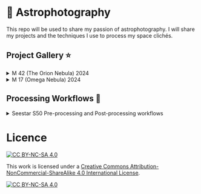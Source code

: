 # :telescope: Astrophotography
This repo will be used to share my passion of astrophotography.  I will share my projects and the techniques I use to process my space clichés.

## Project Gallery :star:
<details>

<summary>M 42 (The Orion Nebula) 2024</summary>

## M 42
### Project Details
> **Common name:** Orion Nebula
>
> **Date:** 2024-11-13
>
> **Gear:** Seestar S50
>
> **Filter:** Light Pollution Filter
>
> **Temp:** 7.875c
>
> **Exposure:** 10s
>
> **Number of stacked frames:** 275
>
> **Pre-processing:** Seestar Mosaic

### Processed Image
![Stacked_275_mosaic_M42_10.0s_LP_20241113-013043_graxpert_denoised_colorcalibrated_starnet_stretched_gimp.jpg](https://github.com/marghost/astrophotography/blob/main/imgs/processed/Stacked_275_mosaic_M42_10.0s_LP_20241113-013043_graxpert_denoised_colorcalibrated_starnet_stretched_gimp.jpg?raw=true)

### Processing results "Before and After"
![m42_before_after.png](https://github.com/marghost/astrophotography/blob/main/imgs/beforeafter/m42_before_after.png?raw=true)

</details>
<details>

<summary>M 17 (Omega Nebula) 2024</summary>

## M 17
### Project Details
> **Common name:** Orion Nebula
>
> **Date:** 2024-08-30
>
> **Gear:** Seestar S50
>
> **Filter:** IRCut
>
> **Temp:** 22c
>
> **Exposure:** 10s
>
> **Number of stacked frames:** 161
>
> **Pre-processing:** Siril seestar pre-processing script

### Processed Image
![M_17_161x10sec_T22degC_2024-08-30_graxpert_denoised_colorcorrected_siril_gimp_v2.jpg](https://github.com/marghost/astrophotography/blob/main/imgs/processed/M_17_161x10sec_T22degC_2024-08-30_graxpert_denoised_colorcorrected_siril_gimp_v2.jpg?raw=true)

### Processing results "Before and After"
![m17_before_after_v2.png](https://github.com/marghost/astrophotography/blob/main/imgs/beforeafter/m17_before_after_v2.png?raw=true)

</details>

## Processing Workflows :rocket:
<details>

<summary>Seestar S50 Pre-processing and Post-processing workflows</summary>

## Seestar S50 Photo processing
This is my current astrophotography photo processing flow.  For mosaic mode, i skip the pre-processing stacking script and work directly with the processed fits file compiled by the Seestar s50.  If using regular mode, the stacking script tend to do a better job at stacking the subframes.  It also has less artefacts.

**Updated:** 2024/11/14 

## Pre-processing stack with Siril script

1. [Download the script to preprocess your images](https://gitlab.com/free-astro/siril-scripts/-/raw/main/preprocessing/Seestar_Preprocessing.ssf)
We’ve created a script tailored to the pre-processing of your seestar. This means that this script expects to have several images which it will stack. In the current version of Siril, you need to download it manually by following this link . Place the downloaded file (Seestar_Preprocessing.ssf) in the location of your choice, then in Siril’s preferences, in the script tab, enter the folder you have chosen.

2. Create the folder to hold your images
The seestar only gives access to light images. Calibration is therefore not possible. All you need to do is create a "lights" directory in the folder where your images are stored.

3. Put your RAW images in the directory created in the previous step
Attention: don’t mix other files, even JPEG (or other formats), with your RAW files: Siril will take all the files inside the directories as input files for processing.

4. Click on the home button and navigate to your project folder

5. Click on the Scripts button and select the script of your choice

Source: https://siril.org/tutorials/seestar/ Processing ZWO Seestar S50 images

## Graxpert
### Crop
![crop.png](https://github.com/marghost/astrophotography/blob/main/imgs/crop.png?raw=true)

### Background Extraction
![backgroundextraction.png](https://github.com/marghost/astrophotography/blob/main/imgs/backgroundextraction.png?raw=true)

### Deconvolution
1. Play with Deconvolution Strength.  Default 0.5 tend to be fine.
![deconvolution.png](https://github.com/marghost/astrophotography/blob/main/imgs/deconvolution.png?raw=true)

2. How to find the FHWM value.
To choose "Image FHWM" value, look at this value inside Siril and calculate the value inbetween.
![FWHM.png](https://github.com/marghost/astrophotography/blob/main/imgs/FWHM.png?raw=true)

### Denoising
![denoising.png](https://github.com/marghost/astrophotography/blob/main/imgs/denoising.png?raw=true)

## Siril
### Color Calibration
![colorcalibration.png](https://github.com/marghost/astrophotography/blob/main/imgs/colorcalibration.png?raw=true)

### Remove Green Noise
![removegreennoise.png](https://github.com/marghost/astrophotography/blob/main/imgs/removegreennoise.png?raw=true)

### Starnetv2 Star Removal
![removestars.png](https://github.com/marghost/astrophotography/blob/main/imgs/removestars.png?raw=true)
When done, open starless fit file in siril

### Stretch Nebula/Galaxy
Do **small** stretches inside the histogram transformation tool.  Repeat as many time as needed.
![histogram.png](https://github.com/marghost/astrophotography/blob/main/imgs/histogram.png?raw=true)

### Color Saturation
![colorsaturation.png](https://github.com/marghost/astrophotography/blob/main/imgs/colorsaturation.png?raw=true)

### Star Recomposition
**Important** save your fit file right now before opening Star Recomposition.
![starrecomposition.png](https://github.com/marghost/astrophotography/blob/main/imgs/starrecomposition.png?raw=true)

### Noise Reduction
![noisereduction.png](https://github.com/marghost/astrophotography/blob/main/imgs/noisereduction.png?raw=true)

### Save renamed fits + tif
- Fits file for backup of the processed image
- Tif for manipulating in GIMP

## GIMP
### Color > Curves
![curves.png](https://github.com/marghost/astrophotography/blob/main/imgs/curves.png?raw=true)

### Filters > Enhance > Sharpen
![sharpen.png](https://github.com/marghost/astrophotography/blob/main/imgs/sharpen.png?raw=true)

### Export final product in jpg

## Tools
- https://siril.org/
- https://gitlab.com/free-astro/siril-scripts/-/raw/main/preprocessing/Seestar_Preprocessing.ssf (Siril pre-processing script)
- https://graxpert.com/
- https://www.starnetastro.com/ (Starnetv2CLI for Siril integration)
- https://www.gimp.org/

## Sources
- https://siril.org/tutorials/seestar/ Processing ZWO Seestar S50 images
- https://youtu.be/syCVl1fDLTk Pre-processing Seestar Data with Siril
- https://www.youtube.com/watch?v=lMoSAHOgbD4 Advanced Processing -Cuiv

</details>

# Licence
[![CC BY-NC-SA 4.0][cc-by-nc-sa-shield]][cc-by-nc-sa]

This work is licensed under a
[Creative Commons Attribution-NonCommercial-ShareAlike 4.0 International License][cc-by-nc-sa].

[![CC BY-NC-SA 4.0][cc-by-nc-sa-image]][cc-by-nc-sa]

[cc-by-nc-sa]: http://creativecommons.org/licenses/by-nc-sa/4.0/
[cc-by-nc-sa-image]: https://licensebuttons.net/l/by-nc-sa/4.0/88x31.png
[cc-by-nc-sa-shield]: https://img.shields.io/badge/License-CC%20BY--NC--SA%204.0-lightgrey.svg
